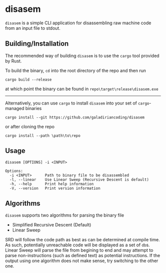 # disasem

`disasem` is a simple CLI application for disassembling raw machine code from 
an input file to stdout.

## Building/Installation

The recommended way of building `disasem` is to use the `cargo` tool provided 
by Rust.

To build the binary, `cd` into the root directory of the repo and then run

```
cargo build --release
```

at which point the binary can be found in `repo\target\release\disasem.exe`

---

Alternatively, you can use `cargo` to install `disasem` into your set
of `cargo`-managed binaries

```
cargo install --git https://github.com/galadiriancoding/disasem
```

or after cloning the repo

```
cargo install --path \path\to\repo
```


## Usage

```
disasem [OPTIONS] -i <INPUT>

Options:
  -i <INPUT>      Path to binary file to be disassembled
  -l, --linear    Use Linear Sweep (Recursive Descent is default)
  -h, --help      Print help information
  -V, --version   Print version information
```

## Algorithms

`disasem` supports two algorithms for parsing the binary file
- Simplified Recursive Descent (Default)
- Linear Sweep

SRD will follow the code path as best as can be determined at compile time.
As such, potentially unreachable code will be displayed as a set of `db`s. Linear Sweep will parse the file from begining to end and may attempt to parse
non-instructions (such as defined text) as potential instructions. If the
output using one algorithm does not make sense, try switching to the other one. 